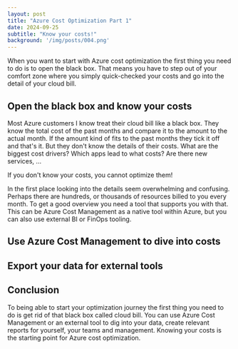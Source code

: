 ```yaml
---
layout: post
title: "Azure Cost Optimization Part 1"
date: 2024-09-25
subtitle: "Know your costs!"
background: '/img/posts/004.png'
---
```

When you want to start with Azure cost optimization the first thing you need to do is to open the black box. That means you have to step out of your comfort zone where you simply quick-checked your costs and go into the detail of your cloud bill.

## Open the black box and know your costs

Most Azure customers I know treat their cloud bill like a black box. They know the total cost of the past months and compare it to the amount to the actual month. If the amount kind of fits to the past months they tick it off and that's it. But they don't know the details of their costs. What are the biggest cost drivers? Which apps lead to what costs? Are there new services, ... 

If you don't know your costs, you cannot optimize them!

In the first place looking into the details seem overwhelming and confusing. Perhaps there are hundreds, or thousands of resources billed to you every month. To get a good overview you need a tool that supports you with that. This can be Azure Cost Management as a native tool within Azure, but you can also use external BI or FinOps tooling.

## Use Azure Cost Management to dive into costs

## Export your data for external tools

## Conclusion

To being able to start your optimization journey the first thing you need to do is get rid of that black box called cloud bill. You can use Azure Cost Management or an external tool to dig into your data, create relevant reports for yourself, your teams and management. Knowing your costs is the starting point for Azure cost optimization.